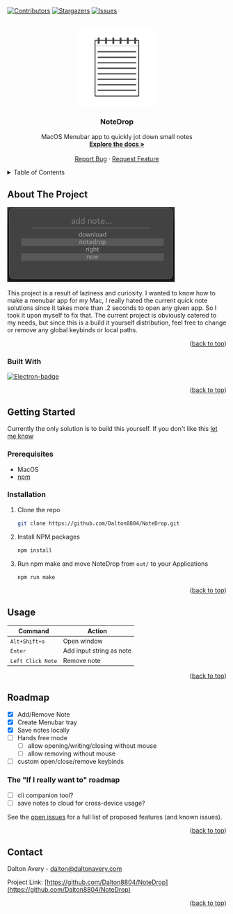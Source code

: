 <!-- Improved compatibility of back to top link: See: https://github.com/othneildrew/Best-README-Template/pull/73 -->
<a id="readme-top"></a>
<!--
*** Thanks for checking out the Best-README-Template. If you have a suggestion
*** that would make this better, please fork the repo and create a pull request
*** or simply open an issue with the tag "enhancement".
*** Don't forget to give the project a star!
*** Thanks again! Now go create something AMAZING! :D
-->



<!-- PROJECT SHIELDS -->
<!--
*** I'm using markdown "reference style" links for readability.
*** Reference links are enclosed in brackets [ ] instead of parentheses ( ).
*** See the bottom of this document for the declaration of the reference variables
*** for contributors-url, forks-url, etc. This is an optional, concise syntax you may use.
*** https://www.markdownguide.org/basic-syntax/#reference-style-links
-->
[![Contributors][contributors-shield]][contributors-url]
[![Stargazers][stars-shield]][stars-url]
[![Issues][issues-shield]][issues-url]
<!-- [![project_license][license-shield]][license-url] -->



<!-- PROJECT LOGO -->
<br />
<div align="center">
  <a href="https://github.com/Dalton8804/NoteDrop">
    <img src="public/assets/dockIcon.icns" alt="Logo" width="180" height="180">
  </a>

<h3 align="center">NoteDrop</h3>

  <p align="center">
    MacOS Menubar app to quickly jot down small notes
    <br />
    <a href="https://github.com/Dalton8804/NoteDrop"><strong>Explore the docs »</strong></a>
    <br />
    <br />
    <!-- <a href="https://github.com/Dalton8804/NoteDrop">View Demo</a> -->
    <!-- &middot; -->
    <a href="https://github.com/Dalton8804/NoteDrop/issues/new?labels=bug">Report Bug</a>
    &middot;
    <a href="https://github.com/Dalton8804/NoteDrop/issues/new?labels=enhancement">Request Feature</a>
  </p>
</div>



<!-- TABLE OF CONTENTS -->
<details>
  <summary>Table of Contents</summary>
  <ol>
    <li>
      <a href="#about-the-project">About The Project</a>
      <ul>
        <li><a href="#built-with">Built With</a></li>
      </ul>
    </li>
    <li>
      <a href="#getting-started">Getting Started</a>
      <ul>
        <li><a href="#prerequisites">Prerequisites</a></li>
        <li><a href="#installation">Installation</a></li>
      </ul>
    </li>
    <li><a href="#usage">Usage</a></li>
    <li>
      <a href="#roadmap">Roadmap</a>
      <ul>
        <li><a href='#the-If-I-really-want-to-roadmap'>The "If I really want to" roadmap</a></li>
      </ul>
    </li>
    <!-- <li><a href="#contributing">Contributing</a></li>
    <li><a href="#license">License</a></li> -->
    <li><a href="#contact">Contact</a></li>
    <li><a href="#acknowledgments">Acknowledgments</a></li>
  </ol>
</details>



<!-- ABOUT THE PROJECT -->
## About The Project

[![NoteDrop Screen Shot][product-screenshot]](https://github.com/Dalton8804/NoteDrop/blob/main/public/assets/NoteDropScreenshot.png)

This project is a result of laziness and curiosity. I wanted to know how to make a menubar app for my Mac, I really hated the current quick note solutions since it takes more than .2 seconds to open any given app. So I took it upon myself to fix that. The current project is obviously catered to my needs, but since this is a build it yourself distribution, feel free to change or remove any global keybinds or local paths.

<p align="right">(<a href="#readme-top">back to top</a>)</p>



### Built With

[![Electron-badge]][Electron-url]

<p align="right">(<a href="#readme-top">back to top</a>)</p>



<!-- GETTING STARTED -->
## Getting Started

Currently the only solution is to build this yourself. If you don't like this [let me know](#contact)

### Prerequisites

- MacOS
- [npm](https://docs.npmjs.com/downloading-and-installing-node-js-and-npm)

### Installation

1. Clone the repo
   ```sh
   git clone https://github.com/Dalton8804/NoteDrop.git
   ```
2. Install NPM packages
   ```sh
   npm install
   ```
3. Run npm make and move NoteDrop from `out/` to your Applications
   ```sh
   npm run make
   ```

<p align="right">(<a href="#readme-top">back to top</a>)</p>



<!-- USAGE -->
## Usage

| Command  | Action |
| ------------- | ------------- |
| `Alt+Shift+o`  | Open window  |
| `Enter`  | Add input string as note  |
| `Left Click Note` | Remove note |


<p align="right">(<a href="#readme-top">back to top</a>)</p>



<!-- ROADMAP -->
## Roadmap

- [x] Add/Remove Note
- [x] Create Menubar tray
- [x] Save notes locally
- [ ] Hands free mode
  - [ ] allow opening/writing/closing without mouse
  - [ ] allow removing without mouse
- [ ] custom open/close/remove keybinds

### The "If I really want to" roadmap

- [ ] cli companion tool?
- [ ] save notes to cloud for cross-device usage?

See the [open issues](https://github.com/Dalton8804/NoteDrop/issues) for a full list of proposed features (and known issues).

<p align="right">(<a href="#readme-top">back to top</a>)</p>



<!-- CONTRIBUTING
## Contributing

Contributions are what make the open source community such an amazing place to learn, inspire, and create. Any contributions you make are **greatly appreciated**.

If you have a suggestion that would make this better, please fork the repo and create a pull request. You can also simply open an issue with the tag "enhancement".
Don't forget to give the project a star! Thanks again!

1. Fork the Project
2. Create your Feature Branch (`git checkout -b feature/AmazingFeature`)
3. Commit your Changes (`git commit -m 'Add some AmazingFeature'`)
4. Push to the Branch (`git push origin feature/AmazingFeature`)
5. Open a Pull Request

<p align="right">(<a href="#readme-top">back to top</a>)</p>

### Top contributors:

<a href="https://github.com/Dalton8804/NoteDrop/graphs/contributors">
  <img src="https://contrib.rocks/image?repo=Dalton8804/NoteDrop" alt="contrib.rocks image" />
</a> -->


<!-- LICENSE -->
<!-- ## License

Distributed under the project_license. See `LICENSE.txt` for more information.

<p align="right">(<a href="#readme-top">back to top</a>)</p> -->



<!-- CONTACT -->
## Contact

Dalton Avery - dalton@daltonavery.com

Project Link: [https://github.com/Dalton8804/NoteDrop](https://github.com/Dalton8804/NoteDrop)

<p align="right">(<a href="#readme-top">back to top</a>)</p>



<!-- ACKNOWLEDGMENTS -->
<!-- ## Acknowledgments

* []()
* []()
* []() -->

<!-- <p align="right">(<a href="#readme-top">back to top</a>)</p> -->



<!-- MARKDOWN LINKS & IMAGES -->
<!-- https://www.markdownguide.org/basic-syntax/#reference-style-links -->
[contributors-shield]: https://img.shields.io/github/contributors/Dalton8804/NoteDrop.svg?style=for-the-badge
[contributors-url]: https://github.com/Dalton8804/NoteDrop/graphs/contributors
[stars-shield]: https://img.shields.io/github/stars/Dalton8804/NoteDrop.svg?style=for-the-badge
[stars-url]: https://github.com/Dalton8804/NoteDrop/stargazers
[issues-shield]: https://img.shields.io/github/issues/Dalton8804/NoteDrop.svg?style=for-the-badge
[issues-url]: https://github.com/Dalton8804/NoteDrop/issues
[license-shield]: https://img.shields.io/github/license/Dalton8804/NoteDrop.svg?style=for-the-badge
[license-url]: https://github.com/Dalton8804/NoteDrop/blob/master/LICENSE.txt
[product-screenshot]: public/assets/NoteDropscreenshot.png
[Electron-badge]: https://img.shields.io/badge/electron-000000?style=for-the-badge&logo=electron&logoColor=white
[Electron-url]: https://www.electronjs.org/
[Typescript-badge]: https://img.shields.io/badge/Typescript-000000?style=for-the-badge&logo=typescript&logoColor=white
[Typescript-url]: https://www.typescriptlang.org/